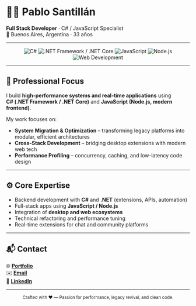 # 👨‍💻 Pablo Santillán  

**Full Stack Developer** · C# / JavaScript Specialist  
📍 Buenos Aires, Argentina · 33 años  

---

<p align="center">
  <img src="https://img.shields.io/badge/C%23-239120?logo=csharp&logoColor=white&style=for-the-badge" alt="C#">
  <img src="https://img.shields.io/badge/.NET%20Framework%20%7C%20.NET%20Core-512BD4?logo=dotnet&logoColor=white&style=for-the-badge" alt=".NET Framework / .NET Core">
  <img src="https://img.shields.io/badge/JavaScript-F7DF1E?logo=javascript&logoColor=black&style=for-the-badge" alt="JavaScript">
  <img src="https://img.shields.io/badge/Node.js-339933?logo=node.js&logoColor=white&style=for-the-badge" alt="Node.js">
  <img src="https://img.shields.io/badge/Web%20Development-HTML5%20%7C%20CSS3%20%7C%20Tailwind-0EA5E9?style=for-the-badge" alt="Web Development">
</p>

---

## 💼 Professional Focus

I build **high-performance systems and real-time applications** using  
**C# (.NET Framework / .NET Core)** and **JavaScript (Node.js, modern frontend)**.  

My work focuses on:
- **System Migration & Optimization** – transforming legacy platforms into modular, efficient architectures  
- **Cross-Stack Development** – bridging desktop extensions with modern web tech  
- **Performance Profiling** – concurrency, caching, and low-latency code design  

---

## ⚙️ Core Expertise
- Backend development with **C#** and **.NET** (extensions, APIs, automation)  
- Full-stack apps using **JavaScript / Node.js**  
- Integration of **desktop and web ecosystems**  
- Technical refactoring and performance tuning  
- Real-time extensions for chat and community platforms  

---

## 📬 Contact

🌐 [**Portfolio**](https://www.pablosan.dev)  
✉️ [**Email**](mailto:pablo.hehe2@gmail.com)  
💼 [**LinkedIn**](https://linkedin.com/in/pablo-ignacio-santillan)

---

<p align="center">
  <sub>Crafted with ❤️ — Passion for performance, legacy revival, and clean code.</sub>
</p>
